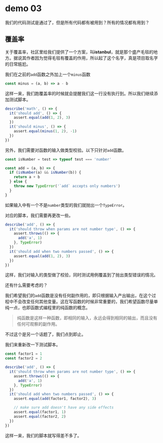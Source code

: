 # demo 03
我们的代码测试是通过了，但是所有代码都有被用到？所有的情况都有用到？

## 覆盖率
关于覆盖率，社区里给我们提供了一个方案，叫**istanbul**，就是那个盛产毛毯的地方。据说其作者因为觉得毛毯有覆盖的作用，所以起了这个名字，真是项目取名字的日常尴尬。

我们在之前的`add`函数之外加上一个`minus`函数

``` js
const minus = (a, b) => a - b
```
这样一来，我们跑覆盖率的时候就会提醒我们这一行没有执行到。所以我们继续添加测试脚本。

``` js
describe('math', () => {
  it('should add', () => {
    assert.equal(add(1, 2), 3)
  })
  it('should minus', () => {
    assert.equal(minus(1, 2), -1)
  })
})
```

另外，我们需要对函数的输入做类型校验。以下只针对`add`函数。

``` js
const isNumber = test => typeof test === 'number'

const add = (a, b) => {
  if (isNumber(a) && isNumber(b)) {
    return a + b
  } else {
    throw new TypeError('`add` accepts only numbers')
  }
}
```
如果输入中有一个不是`number`类型的我们就抛出一个`TypeError`。

对应的脚本，我们需要再更改一些。

``` js
describe('add', () => {
  it('should throw when params are not number type', () => {
    assert.throws(() => {
      add('a', 1)
    }, TypeError)
  })
  it('should add when two numbers passed', () => {
    assert.equal(add(1, 2), 3)
  })
})
```
这样，我们对输入的类型做了校验，同时测试用例覆盖到了抛出类型错误的情况。

还有什么需要考虑的？

我们希望我们的`add`函数是没有任何副作用的，即只根据输入产出输出，在这个过程中不会改变任何其他变量。这在写函数的时候非常重要的，我们希望函数尽量单纯一点，也即函数式编程里的纯函数的概念。

> 纯函数是这样一种函数，即相同的输入，永远会得到相同的输出，而且没有任何可观察的副作用。

不过这个是另一个话题了，我们点到即止。

我们来重新改一下测试脚本。

``` js
const factor1 = 1
const factor2 = 2

describe('add', () => {
  it('should throw when params are not number type', () => {
    assert.throws(() => {
      add('a', 1)
    }, TypeError)
  })
  it('should add when two numbers passed', () => {
    assert.equal(add(factor1, factor2), 3)

    // make sure add doesn't have any side effects
    assert.equal(factor1, 1)
    assert.equal(factor2, 2)
  })
})
```
这样一来，我们的脚本就写得差不多了。